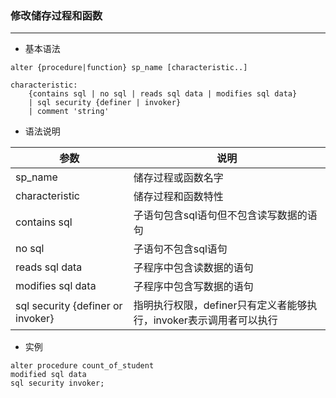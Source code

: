 ### 修改储存过程和函数

---------------

- 基本语法
```text
alter {procedure|function} sp_name [characteristic..]

characteristic:
    {contains sql | no sql | reads sql data | modifies sql data}
    | sql security {definer | invoker}
    | comment 'string'
```
- 语法说明

|参数|说明|
|----|----|
|sp_name|储存过程或函数名字|
|characteristic|储存过程和函数特性|
|contains sql|子语句包含sql语句但不包含读写数据的语句|
|no sql|子语句不包含sql语句|
|reads sql data|子程序中包含读数据的语句|
|modifies sql data|子程序中包含写数据的语句|
|sql security {definer or invoker}|指明执行权限，definer只有定义者能够执行，invoker表示调用者可以执行|

- 实例
```mysql
alter procedure count_of_student
modified sql data
sql security invoker;
```
